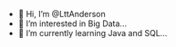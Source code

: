 - 👋 Hi, I’m @LttAnderson
- 👀 I’m interested in Big Data...
- 🌱 I’m currently learning Java and SQL...

